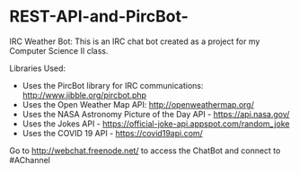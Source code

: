# REST-API-and-PircBot-
IRC Weather Bot: This is an IRC chat bot created as a project for my Computer Science II class.

Libraries Used:
- Uses the PircBot library for IRC communications: http://www.jibble.org/pircbot.php
- Uses the Open Weather Map API: http://openweathermap.org/
- Uses the NASA Astronomy Picture of the Day API - https://api.nasa.gov/
- Uses the Jokes API - https://official-joke-api.appspot.com/random_joke
- Uses the COVID 19 API - https://covid19api.com/

Go to http://webchat.freenode.net/ to access the ChatBot and connect to #AChannel
